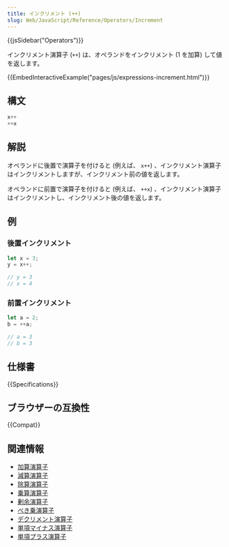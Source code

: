 ```yaml
---
title: インクリメント (++)
slug: Web/JavaScript/Reference/Operators/Increment
---
```


{{jsSidebar("Operators")}}

インクリメント演算子 (`++`) は、オペランドをインクリメント (1 を加算) して値を返します。

{{EmbedInteractiveExample("pages/js/expressions-increment.html")}}

## 構文

```js
x++
++x
```

## 解説

オペランドに後置で演算子を付けると (例えば、 `x++`) 、インクリメント演算子はインクリメントしますが、インクリメント前の値を返します。

オペランドに前置で演算子を付けると (例えば、 `++x`) 、インクリメント演算子はインクリメントし、インクリメント後の値を返します。

## 例

### 後置インクリメント

```js
let x = 3;
y = x++;

// y = 3
// x = 4
```

### 前置インクリメント

```js
let a = 2;
b = ++a;

// a = 3
// b = 3
```

## 仕様書

{{Specifications}}

## ブラウザーの互換性

{{Compat}}

## 関連情報

- [加算演算子](/ja/docs/Web/JavaScript/Reference/Operators/Addition)
- [減算演算子](/ja/docs/Web/JavaScript/Reference/Operators/Subtraction)
- [除算演算子](/ja/docs/Web/JavaScript/Reference/Operators/Division)
- [乗算演算子](/ja/docs/Web/JavaScript/Reference/Operators/Multiplication)
- [剰余演算子](/ja/docs/Web/JavaScript/Reference/Operators/Remainder)
- [べき乗演算子](/ja/docs/Web/JavaScript/Reference/Operators/Exponentiation)
- [デクリメント演算子](/ja/docs/Web/JavaScript/Reference/Operators/Decrement)
- [単項マイナス演算子](/ja/docs/Web/JavaScript/Reference/Operators/Unary_negation)
- [単項プラス演算子](/ja/docs/Web/JavaScript/Reference/Operators/Unary_plus)
